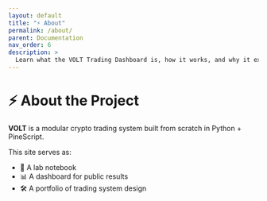 ```yaml
---
layout: default
title: "⚡ About"
permalink: /about/
parent: Documentation
nav_order: 6
description: >
  Learn what the VOLT Trading Dashboard is, how it works, and why it exists. Built from scratch with Python and Pine.
---
```



# ⚡ About the Project

**VOLT** is a modular crypto trading system built from scratch in Python + PineScript.

This site serves as:

- 📒 A lab notebook
- 📊 A dashboard for public results
- 🛠️ A portfolio of trading system design
